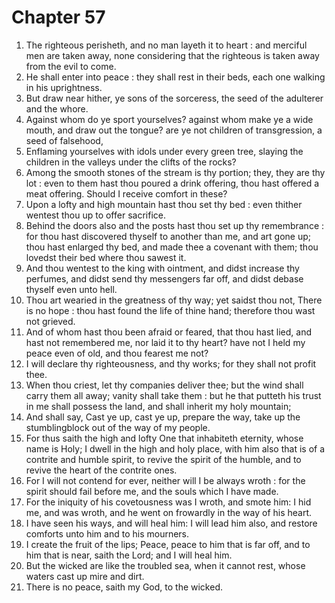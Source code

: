 # Chapter 57

1. The righteous perisheth, and no man layeth it to heart : and merciful men are taken away, none considering that the righteous is taken away from the evil to come.
2. He shall enter into peace : they shall rest in their beds, each one walking in his uprightness.
3. But draw near hither, ye sons of the sorceress, the seed of the adulterer and the whore.
4. Against whom do ye sport yourselves? against whom make ye a wide mouth, and draw out the tongue? are ye not children of transgression, a seed of falsehood,
5. Enflaming yourselves with idols under every green tree, slaying the children in the valleys under the clifts of the rocks?
6. Among the smooth stones of the stream is thy portion; they, they are thy lot : even to them hast thou poured a drink offering, thou hast offered a meat offering. Should I receive comfort in these?
7. Upon a lofty and high mountain hast thou set thy bed : even thither wentest thou up to offer sacrifice.
8. Behind the doors also and the posts hast thou set up thy remembrance : for thou hast discovered thyself to another than me, and art gone up; thou hast enlarged thy bed, and made thee a covenant with them; thou lovedst their bed where thou sawest it.
9. And thou wentest to the king with ointment, and didst increase thy perfumes, and didst send thy messengers far off, and didst debase thyself even unto hell.
10. Thou art wearied in the greatness of thy way; yet saidst thou not, There is no hope : thou hast found the life of thine hand; therefore thou wast not grieved.
11. And of whom hast thou been afraid or feared, that thou hast lied, and hast not remembered me, nor laid it to thy heart? have not I held my peace even of old, and thou fearest me not?
12. I will declare thy righteousness, and thy works; for they shall not profit thee.
13. When thou criest, let thy companies deliver thee; but the wind shall carry them all away; vanity shall take them : but he that putteth his trust in me shall possess the land, and shall inherit my holy mountain;
14. And shall say, Cast ye up, cast ye up, prepare the way, take up the stumblingblock out of the way of my people.
15. For thus saith the high and lofty One that inhabiteth eternity, whose name is Holy; I dwell in the high and holy place, with him also that is of a contrite and humble spirit, to revive the spirit of the humble, and to revive the heart of the contrite ones.
16. For I will not contend for ever, neither will I be always wroth : for the spirit should fail before me, and the souls which I have made.
17. For the iniquity of his covetousness was I wroth, and smote him: I hid me, and was wroth, and he went on frowardly in the way of his heart.
18. I have seen his ways, and will heal him: I will lead him also, and restore comforts unto him and to his mourners.
19. I create the fruit of the lips; Peace, peace to him that is far off, and to him that is near, saith the Lord; and I will heal him.
20. But the wicked are like the troubled sea, when it cannot rest, whose waters cast up mire and dirt.
21. There is no peace, saith my God, to the wicked.

